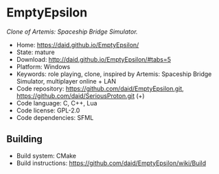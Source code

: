 # EmptyEpsilon

_Clone of Artemis: Spaceship Bridge Simulator._

- Home: https://daid.github.io/EmptyEpsilon/
- State: mature
- Download: http://daid.github.io/EmptyEpsilon/#tabs=5
- Platform: Windows
- Keywords: role playing, clone, inspired by Artemis: Spaceship Bridge Simulator, multiplayer online + LAN
- Code repository: https://github.com/daid/EmptyEpsilon.git, https://github.com/daid/SeriousProton.git (+)
- Code language: C, C++, Lua
- Code license: GPL-2.0
- Code dependencies: SFML

## Building

- Build system: CMake
- Build instructions: https://github.com/daid/EmptyEpsilon/wiki/Build
